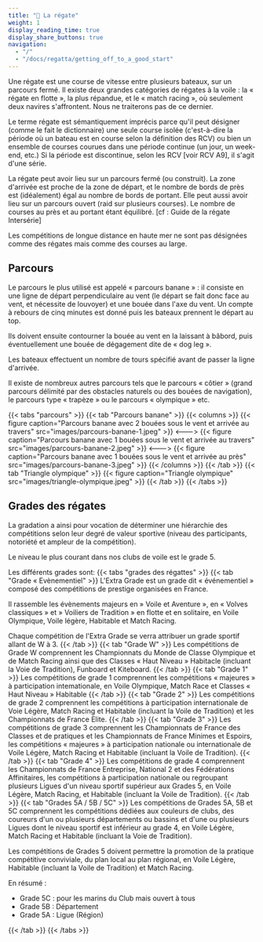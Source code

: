 ```yaml
---
title: "🏁 La régate"
weight: 1
display_reading_time: true
display_share_buttons: true
navigation:
  - "/"
  - "/docs/regatta/getting_off_to_a_good_start"
---
```

Une régate est une course de vitesse entre plusieurs bateaux, sur un parcours fermé.
Il existe deux grandes catégories de régates à la voile : la « régate en flotte », la plus répandue, et le « match racing », où seulement deux navires s'affrontent. Nous ne traiterons pas de ce dernier.

Le terme régate est sémantiquement imprécis parce qu'il peut désigner (comme le fait le dictionnaire) une seule course isolée (c'est-à-dire la période où un bateau est en course selon la définition des RCV) ou bien un ensemble de courses courues dans une période continue (un jour, un week-end, etc.) Si la période est discontinue, selon les RCV [voir RCV A9], il s'agit d'une série.

La régate peut avoir lieu sur un parcours fermé (ou construit). La zone d'arrivée est proche de la zone de départ, et le nombre de bords de près est (idéalement) égal au nombre de bords de portant.
Elle peut aussi avoir lieu sur un parcours ouvert (raid sur plusieurs courses). Le nombre de courses au près et au portant étant équilibré. [cf : Guide de la régate Intersérie]

Les compétitions de longue distance en haute mer ne sont pas désignées comme des régates mais comme des courses au large.

## Parcours
Le parcours le plus utilisé est appelé « parcours banane » : il consiste en une ligne de départ perpendiculaire au vent (le départ se fait donc face au vent, et nécessite de louvoyer) et une bouée dans l'axe du vent.
Un compte à rebours de cinq minutes est donné puis les bateaux prennent le départ au top.

Ils doivent ensuite contourner la bouée au vent en la laissant à bâbord, puis éventuellement une bouée de dégagement dite de « dog leg ».

Les bateaux effectuent un nombre de tours spécifié avant de passer la ligne d'arrivée.

Il existe de nombreux autres parcours tels que le parcours « côtier » (grand parcours délimité par des obstacles naturels ou des bouées de navigation), le parcours type « trapèze » ou le parcours « olympique » etc.

{{< tabs "parcours" >}}
{{< tab "Parcours banane" >}}
{{< columns >}}
{{< figure caption="Parcours banane avec 2 bouées sous le vent et arrivée au travers" src="images/parcours-banane-1.jpeg" >}}
<--->
{{< figure caption="Parcours banane avec 1 bouées sous le vent et arrivée au travers" src="images/parcours-banane-2.jpeg" >}}
<--->
{{< figure caption="Parcours banane avec 1 bouées sous le vent et arrivée au près" src="images/parcours-banane-3.jpeg" >}}
{{< /columns >}}
{{< /tab >}}
{{< tab "Triangle olympique" >}}
{{< figure caption="Triangle olympique" src="images/triangle-olympique.jpeg" >}}
{{< /tab >}}
{{< /tabs >}}

## Grades des régates

La gradation a ainsi pour vocation de déterminer une hiérarchie des compétitions selon leur degré de valeur sportive (niveau des participants, notoriété et ampleur de la compétition).

Le niveau le plus courant dans nos clubs de voile est le grade 5.

Les différents grades sont:
{{< tabs "grades des régattes" >}}
{{< tab "Grade « Evènementiel" >}}
L'Extra Grade est un grade dit « événementiel » composé des compétitions de prestige organisées en France.

Il rassemble les évènements majeurs en » Voile et Aventure », en « Volves classiques » et » Voiliers de Tradition » en flotte et en solitaire, en Voile Olympique, Voile légère, Habitable et Match Racing.

Chaque compétition de l'Extra Grade se verra attribuer un grade sportif allant de W à 3.
{{< /tab >}}
{{< tab "Grade W" >}}
Les compétitions de Grade W comprennent les Championnats du Monde de Classe Olympique et de Match Racing ainsi que des Classes « Haut Niveau » Habitacle (incluant la Voie de Tradition), Funboard et Kiteboard.
{{< /tab >}}
{{< tab "Grade 1" >}}
Les compétitions de grade 1 comprennent les compétitions « majeures » à participation intemationale, en Voile Olympique, Match Race et Classes « Haut Niveau » Habitable
{{< /tab >}}
{{< tab "Grade 2" >}}
Les compétitions de grade 2 comprennent les compétitions à participation internationale de Voie Légère, Match Racing et Habitable (incluant la Voile de Tradition) et les Championnats de France Elite.
{{< /tab >}}
{{< tab "Grade 3" >}}
Les compétitions de grade 3 comprennent les Championnats de France des Classes et de pratiques et les Championnats de France Minimes et Espoirs, les compétitions « majeures » à participation nationale ou internationale de Voile Légère, Match Racing et Habitable (incluant la Voile de Tradition).
{{< /tab >}}
{{< tab "Grade 4" >}}
Les compétitions de grade 4 comprennent les Championnats de France Entreprise, National 2 et des Fédérations Affinitaires, les compétitions à participation nationale ou regroupant plusieurs Ligues d'un niveau sportif supérieur aux Grades 5, en Voile Légère, Match Racing, et Habitable (incluant la Voile de Tradition).
{{< /tab >}}
{{< tab "Grades 5A / 5B / 5C" >}}
Les compétitions de Grades 5A, 5B et 5C comprennent les compétitions dédiées aux couleurs de clubs, des coureurs d'un ou plusieurs départements ou bassins et d'une ou plusieurs Ligues dont le niveau sportif est inférieur au grade 4, en Voile Légère, Match Racing et Habitable (incluant la Voie de Tradition).

Les compétitions de Grades 5 doivent permettre la promotion de la pratique compétitive conviviale, du plan local au plan régional, en Voile Légère, Habitable (incluant la Voile de Tradition) et Match Racing.

En résumé :

- Grade 5C :  pour les marins du Club mais ouvert à tous
- Grade 5B : Département
- Grade 5A : Ligue (Région)

{{< /tab >}}
{{< /tabs >}}
